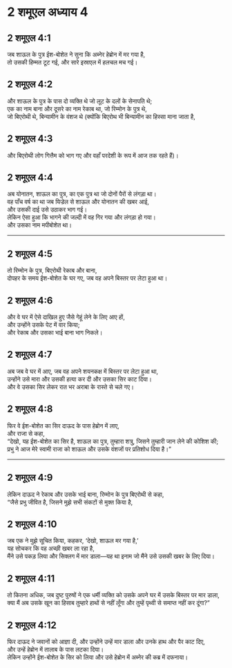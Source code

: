# 2 शमूएल अध्याय 4

## 2 शमूएल 4:1

जब शाऊल के पुत्र ईश-बोशेत ने सुना कि अब्नेर हेब्रोन में मर गया है,  
तो उसकी हिम्मत टूट गई, और सारे इस्राएल में हलचल मच गई।

## 2 शमूएल 4:2

और शाऊल के पुत्र के पास दो व्यक्ति थे जो लूट के दलों के सेनापति थे;  
एक का नाम बाना और दूसरे का नाम रेकाब था, जो रिम्मोन के पुत्र थे,  
जो बिएरोथी थे, बिन्यामीन के वंशज थे (क्योंकि बिएरोथ भी बिन्यामीन का हिस्सा माना जाता है,

## 2 शमूएल 4:3

और बिएरोथी लोग गित्तैम को भाग गए और वहाँ परदेशी के रूप में आज तक रहते हैं)।

## 2 शमूएल 4:4

अब योनातन, शाऊल का पुत्र, का एक पुत्र था जो दोनों पैरों से लंगड़ा था।  
वह पाँच वर्ष का था जब यिज्रेल से शाऊल और योनातन की खबर आई,  
और उसकी दाई उसे उठाकर भाग गई।  
लेकिन ऐसा हुआ कि भागने की जल्दी में वह गिर गया और लंगड़ा हो गया।  
और उसका नाम मपीबोशेत था।

---

## 2 शमूएल 4:5

तो रिम्मोन के पुत्र, बिएरोथी रेकाब और बाना,  
दोपहर के समय ईश-बोशेत के घर गए, जब वह अपने बिस्तर पर लेटा हुआ था।

## 2 शमूएल 4:6

और वे घर में ऐसे दाखिल हुए जैसे गेहूं लेने के लिए आए हों,  
और उन्होंने उसके पेट में वार किया;  
और रेकाब और उसका भाई बाना भाग निकले।

## 2 शमूएल 4:7

अब जब वे घर में आए, जब वह अपने शयनकक्ष में बिस्तर पर लेटा हुआ था,  
उन्होंने उसे मारा और उसकी हत्या कर दी और उसका सिर काट दिया।  
और वे उसका सिर लेकर रात भर अराबा के रास्ते से चले गए।

## 2 शमूएल 4:8

फिर वे ईश-बोशेत का सिर दाऊद के पास हेब्रोन में लाए,  
और राजा से कहा,  
“देखो, यह ईश-बोशेत का सिर है, शाऊल का पुत्र, तुम्हारा शत्रु, जिसने तुम्हारी जान लेने की कोशिश की;  
प्रभु ने आज मेरे स्वामी राजा को शाऊल और उसके वंशजों पर प्रतिशोध दिया है।”

---

## 2 शमूएल 4:9

लेकिन दाऊद ने रेकाब और उसके भाई बाना, रिम्मोन के पुत्र बिएरोथी से कहा,  
“जैसे प्रभु जीवित है, जिसने मुझे सभी संकटों से मुक्त किया है,

## 2 शमूएल 4:10

जब एक ने मुझे सूचित किया, कहकर, ‘देखो, शाऊल मर गया है,’  
यह सोचकर कि वह अच्छी खबर ला रहा है,  
मैंने उसे पकड़ लिया और सिक्लग में मार डाला—यह था इनाम जो मैंने उसे उसकी खबर के लिए दिया।

## 2 शमूएल 4:11

तो कितना अधिक, जब दुष्ट पुरुषों ने एक धर्मी व्यक्ति को उसके अपने घर में उसके बिस्तर पर मार डाला,  
क्या मैं अब उसके खून का हिसाब तुम्हारे हाथों से नहीं लूँगा और तुम्हें पृथ्वी से समाप्त नहीं कर दूंगा?”

## 2 शमूएल 4:12

फिर दाऊद ने जवानों को आज्ञा दी, और उन्होंने उन्हें मार डाला और उनके हाथ और पैर काट दिए,  
और उन्हें हेब्रोन में तालाब के पास लटका दिया।  
लेकिन उन्होंने ईश-बोशेत के सिर को लिया और उसे हेब्रोन में अब्नेर की कब्र में दफनाया।
